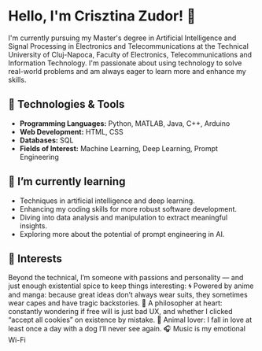 # Hello, I'm Crisztina Zudor! 👋

I'm currently pursuing my Master's degree in Artificial Intelligence and Signal Processing in Electronics and Telecommunications at the Technical University of Cluj-Napoca, Faculty of Electronics, Telecommunications and Information Technology. I'm passionate about using technology to solve real-world problems and am always eager to learn more and enhance my skills.

## 🔧 Technologies & Tools
- **Programming Languages:** Python, MATLAB, Java, C++, Arduino
- **Web Development:** HTML, CSS
- **Databases:** SQL
- **Fields of Interest:** Machine Learning, Deep Learning, Prompt Engineering

## 🌱 I’m currently learning
- Techniques in artificial intelligence and deep learning.
- Enhancing my coding skills for more robust software development.
- Diving into data analysis and manipulation to extract meaningful insights.
- Exploring more about the potential of prompt engineering in AI.

## 👀 Interests
Beyond the technical, I’m someone with passions and personality — and just enough existential spice to keep things interesting:
🌀 Powered by anime and manga: because great ideas don’t always wear suits, they sometimes wear capes and have tragic backstories.
🧠 A philosopher at heart: constantly wondering if free will is just bad UX, and whether I clicked “accept all cookies” on existence by mistake.
🐾 Animal lover: I fall in love at least once a day with a dog I’ll never see again.
🎧 Music is my emotional Wi-Fi
